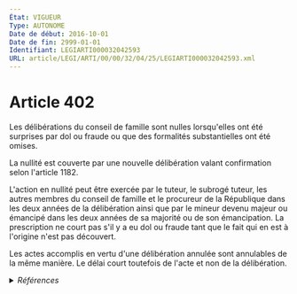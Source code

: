 ```yaml
---
État: VIGUEUR
Type: AUTONOME
Date de début: 2016-10-01
Date de fin: 2999-01-01
Identifiant: LEGIARTI000032042593
URL: article/LEGI/ARTI/00/00/32/04/25/LEGIARTI000032042593.xml
---
```


<h1>Article 402</h1>

Les délibérations du conseil de famille sont nulles lorsqu'elles ont été
surprises par dol ou fraude ou que des formalités substantielles ont été
omises.<br />

La nullité est couverte par une nouvelle délibération valant confirmation selon
l'article 1182.<br />

L'action en nullité peut être exercée par le tuteur, le subrogé tuteur, les
autres membres du conseil de famille et le procureur de la République dans les
deux années de la délibération ainsi que par le mineur devenu majeur ou émancipé
dans les deux années de sa majorité ou de son émancipation. La prescription ne
court pas s'il y a eu dol ou fraude tant que le fait qui en est à l'origine
n'est pas découvert.<br />

Les actes accomplis en vertu d'une délibération annulée sont annulables de la
même manière. Le délai court toutefois de l'acte et non de la délibération.


<details>
  <summary><em>Références</em></summary>

  <h2>Articles faisant référence à l'article</h2>
  
  <ul>
    <li>
      <a href="https://legal.tricoteuses.fr//redirection/LEGIARTI000032006579?vers=git&vers=legifrance">Ordonnance n° 2016-131 du 10 février 2016 portant réforme du droit des contrats, du régime général et de la preuve des obligations - article 5 ENTIEREMENT_MODIF</a> MODIFIE source
    </li>
    <li>
      <a href="https://legal.tricoteuses.fr//redirection/LEGIARTI000006436623?vers=git&vers=legifrance">Code civil - article 1182 AUTONOME MODIFIE, en vigueur du 1804-03-21 au 2016-10-01</a> CITATION cible
    </li>
    <li>
      <a href="https://legal.tricoteuses.fr//redirection/LEGIARTI000032041223?vers=git&vers=legifrance">Code civil - article 1182 AUTONOME VIGUEUR, en vigueur depuis le 2016-10-01</a> CITATION cible
    </li>
  </ul>
  
  <h2>Références faites par l'article</h2>
  
  <ul>
    <li>
      2016-02-10 MODIFIE cible <a href="https://legal.tricoteuses.fr//redirection/LEGIARTI000032006579?vers=git&vers=legifrance">Ordonnance n° 2016-131 du 10 février 2016 portant réforme du droit des contrats, du régime général et de la preuve des obligations - article 5 ENTIEREMENT_MODIF</a>
    </li>
    <li>
      2999-01-01 CITATION source <a href="https://legal.tricoteuses.fr//redirection/LEGIARTI000006436623?vers=git&vers=legifrance">Code civil - article 1182 AUTONOME MODIFIE, en vigueur du 1804-03-21 au 2016-10-01</a>
    </li>
    <li>
      2999-01-01 CITATION cible <a href="https://legal.tricoteuses.fr//redirection/LEGIARTI000006427703?vers=git&vers=legifrance">Code civil - article 456 AUTONOME VIGUEUR, en vigueur depuis le 2009-01-01</a>
    </li>
    <li>
      CODIFICATION source Loi 1803-03-14
    </li>
  </ul>
</details>
